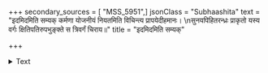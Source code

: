 +++
secondary_sources = [ "MSS_5951",]
jsonClass = "Subhaashita"
text = "इदमिदमिति सम्यक् कर्मणा योजनीयं नियतमिति विचिन्त्य प्रापयेदीहमानः।  \nसुनयपिहितरन्ध्रः प्राकृतो यस्य वर्गः क्षितिपतिरुपभुङ्क्ते स त्रिवर्गं चिराय॥"
title = "इदमिदमिति सम्यक्"

+++

<details><summary>Text</summary>

इदमिदमिति सम्यक् कर्मणा योजनीयं नियतमिति विचिन्त्य प्रापयेदीहमानः।  
सुनयपिहितरन्ध्रः प्राकृतो यस्य वर्गः क्षितिपतिरुपभुङ्क्ते स त्रिवर्गं चिराय॥
</details>
